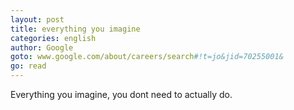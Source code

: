 ```yaml
---
layout: post
title: everything you imagine
categories: english
author: Google
goto: www.google.com/about/careers/search#!t=jo&jid=70255001&
go: read
---
```


Everything you imagine, you dont need to actually do.
